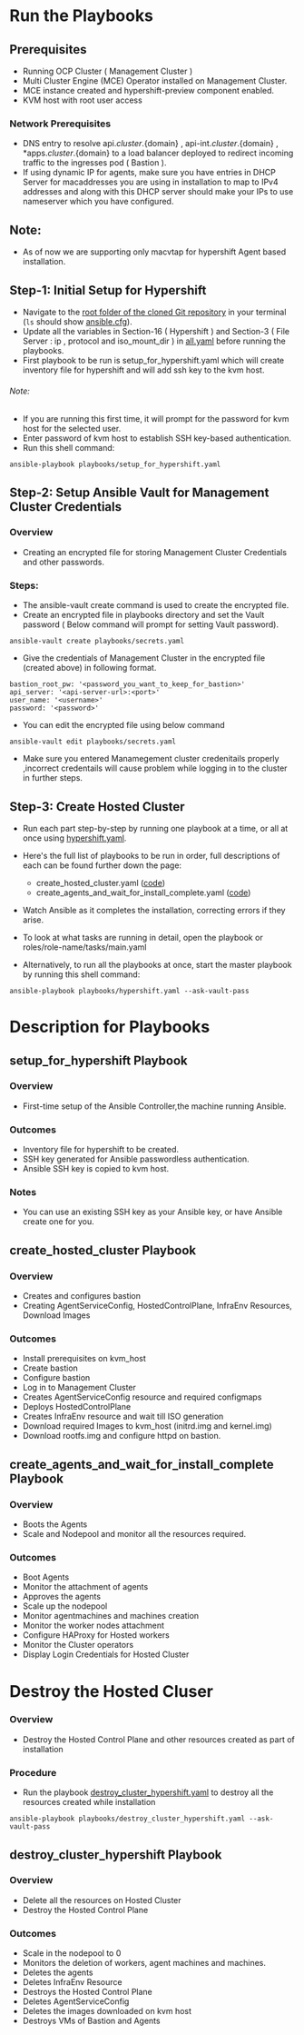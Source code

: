 # Run the Playbooks
## Prerequisites
* Running OCP Cluster ( Management Cluster ) 
* Multi Cluster Engine (MCE) Operator installed on Management Cluster.
* MCE instance created and hypershift-preview component enabled.
* KVM host with root user access

### Network Prerequisites
* DNS entry to resolve api.${cluster}.${domain} , api-int.${cluster}.${domain} , *apps.${cluster}.${domain} to a load balancer deployed to redirect incoming traffic to the ingresses pod  ( Bastion ).
* If using dynamic IP for agents, make sure you have entries in DHCP Server for macaddresses you are using in installation to map to  IPv4 addresses and along with this DHCP server should make your IPs to use nameserver which you have configured.
## Note: 
* As of now we are supporting only macvtap for hypershift Agent based installation.

## Step-1: Initial Setup for Hypershift
* Navigate to the [root folder of the cloned Git repository](https://github.com/IBM/Ansible-OpenShift-Provisioning) in your terminal (`ls` should show [ansible.cfg](https://github.com/IBM/Ansible-OpenShift-Provisioning/blob/main/ansible.cfg)).
* Update all the variables in Section-16 ( Hypershift ) and Section-3 ( File Server : ip , protocol and iso_mount_dir ) in [all.yaml](https://github.com/veera-damisetti/Ansible-OpenShift-Provisioning/blob/main/inventories/default/group_vars/all.yaml.template) before running the playbooks.
* First playbook to be run is setup_for_hypershift.yaml which will create inventory file for hypershift and will add ssh key to the kvm host.
###### Note:
* If you are running this first time, it will prompt for the password for kvm host for the selected user.
* Enter password of kvm host to establish SSH key-based authentication.
* Run this shell command:
```
ansible-playbook playbooks/setup_for_hypershift.yaml
```

## Step-2: Setup Ansible Vault for Management Cluster Credentials
### Overview
* Creating an encrypted file for storing Management Cluster Credentials and other passwords.
### Steps:
* The ansible-vault create command is used to create the encrypted file.
* Create an encrypted file in playbooks directory and set the Vault password ( Below command will prompt for setting Vault password).
```
ansible-vault create playbooks/secrets.yaml
``` 

* Give the credentials of Management Cluster in the encrypted file (created above) in following format.
```
bastion_root_pw: '<password_you_want_to_keep_for_bastion>'
api_server: '<api-server-url>:<port>'
user_name: '<username>'
password: '<password>'
```

* You can edit the encrypted file using below command
```
ansible-vault edit playbooks/secrets.yaml
``` 
* Make sure you entered Manamegement cluster credenitails properly ,incorrect credentails will cause problem while logging in to the cluster in further steps.

## Step-3: Create Hosted Cluster 
* Run each part step-by-step by running one playbook at a time, or all at once using [hypershift.yaml](https://github.com/veera-damisetti/Ansible-OpenShift-Provisioning/blob/main/playbooks/hypershift.yaml).
* Here's the full list of playbooks to be run in order, full descriptions of each can be found further down the page:
    * create_hosted_cluster.yaml ([code](https://github.com/IBM/Ansible-OpenShift-Provisioning/blob/main/playbooks/create_hosted_cluster.yaml))
    * create_agents_and_wait_for_install_complete.yaml ([code](https://github.com/veera-damisetti/Ansible-OpenShift-Provisioning/blob/main/playbooks/create_agents_and_wait_for_install_complete.yaml))

* Watch Ansible as it completes the installation, correcting errors if they arise.
* To look at what tasks are running in detail, open the playbook or roles/role-name/tasks/main.yaml
* Alternatively, to run all the playbooks at once, start the master playbook by running this shell command:
```
ansible-playbook playbooks/hypershift.yaml --ask-vault-pass
```

# Description for Playbooks

## setup_for_hypershift Playbook
### Overview
* First-time setup of the Ansible Controller,the machine running Ansible.
### Outcomes
* Inventory file for hypershift to be created.
* SSH key generated for Ansible passwordless authentication.
* Ansible SSH key is copied to kvm host.
### Notes
* You can use an existing SSH key as your Ansible key, or have Ansible create one for you.

## create_hosted_cluster Playbook
### Overview
* Creates and configures bastion
* Creating AgentServiceConfig, HostedControlPlane, InfraEnv Resources, Download Images
### Outcomes
* Install prerequisites on kvm_host
* Create bastion
* Configure bastion
* Log in to Management Cluster
* Creates AgentServiceConfig resource and required configmaps
* Deploys HostedControlPlane
* Creates InfraEnv resource and wait till ISO generation
* Download required Images to kvm_host (initrd.img and kernel.img)
* Download rootfs.img and configure httpd on bastion.

## create_agents_and_wait_for_install_complete Playbook
### Overview
* Boots the Agents 
* Scale and Nodepool and monitor all the resources required.
### Outcomes
* Boot Agents 
* Monitor the attachment of agents 
* Approves the agents
* Scale up the nodepool
* Monitor agentmachines and machines creation
* Monitor the worker nodes attachment 
* Configure HAProxy for Hosted workers
* Monitor the Cluster operators
* Display Login Credentials for Hosted Cluster



# Destroy the Hosted Cluser

### Overview
* Destroy the Hosted Control Plane and other resources created as part of installation

### Procedure
* Run the playbook [destroy_cluster_hypershift.yaml](https://github.com/veera-damisetti/Ansible-OpenShift-Provisioning/blob/main/playbooks/destroy_cluster_hypershift.yaml) to destroy all the resources created while installation
```
ansible-playbook playbooks/destroy_cluster_hypershift.yaml --ask-vault-pass
```

## destroy_cluster_hypershift Playbook
### Overview
* Delete all the resources on Hosted Cluster
* Destroy the Hosted Control Plane
### Outcomes
* Scale in the nodepool to 0 
* Monitors the deletion of workers, agent machines and machines.
* Deletes the agents 
* Deletes InfraEnv Resource
* Destroys the Hosted Control Plane
* Deletes AgentServiceConfig
* Deletes the images downloaded on kvm host
* Destroys VMs of Bastion and Agents
